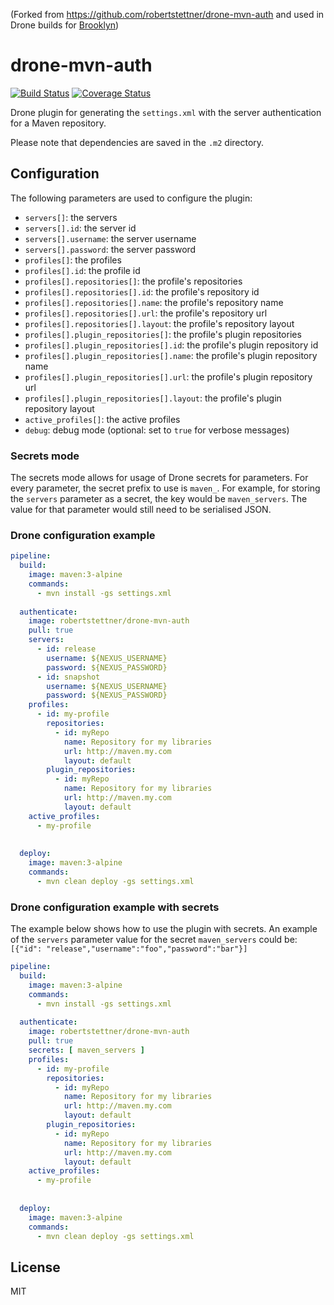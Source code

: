 (Forked from https://github.com/robertstettner/drone-mvn-auth and used in Drone builds for [Brooklyn](https://github.com/flowthings/brooklyn))

# drone-mvn-auth
[![Build Status](https://travis-ci.org/robertstettner/drone-mvn-auth.svg?branch=master)](https://travis-ci.org/robertstettner/drone-mvn-auth)
[![Coverage Status](https://coveralls.io/repos/github/robertstettner/drone-mvn-auth/badge.svg?branch=master)](https://coveralls.io/github/robertstettner/drone-mvn-auth?branch=master)

Drone plugin for generating the `settings.xml` with the server authentication for a Maven repository.

Please note that dependencies are saved in the `.m2` directory.

## Configuration

The following parameters are used to configure the plugin:

- `servers[]`: the servers
- `servers[].id`: the server id
- `servers[].username`: the server username
- `servers[].password`: the server password
- `profiles[]`: the profiles
- `profiles[].id`: the profile id
- `profiles[].repositories[]`: the profile's repositories
- `profiles[].repositories[].id`: the profile's repository id
- `profiles[].repositories[].name`: the profile's repository name
- `profiles[].repositories[].url`: the profile's repository url
- `profiles[].repositories[].layout`: the profile's repository layout
- `profiles[].plugin_repositories[]`: the profile's plugin repositories
- `profiles[].plugin_repositories[].id`: the profile's plugin repository id
- `profiles[].plugin_repositories[].name`: the profile's plugin repository name
- `profiles[].plugin_repositories[].url`: the profile's plugin repository url
- `profiles[].plugin_repositories[].layout`: the profile's plugin repository layout
- `active_profiles[]`: the active profiles
- `debug`: debug mode (optional: set to `true` for verbose messages)

### Secrets mode

The secrets mode allows for usage of Drone secrets for parameters. For every parameter, the secret prefix to use is `maven_`. For example, for storing the `servers` parameter as a secret, the key would be `maven_servers`. The value for that parameter would still need to be serialised JSON. 

### Drone configuration example

```yaml
pipeline:
  build:
    image: maven:3-alpine
    commands:
      - mvn install -gs settings.xml
      
  authenticate:
    image: robertstettner/drone-mvn-auth
    pull: true
    servers:
      - id: release
        username: ${NEXUS_USERNAME}
        password: ${NEXUS_PASSWORD}
      - id: snapshot
        username: ${NEXUS_USERNAME}
        password: ${NEXUS_PASSWORD}
    profiles:
      - id: my-profile
        repositories:
          - id: myRepo
            name: Repository for my libraries
            url: http://maven.my.com
            layout: default
        plugin_repositories:
          - id: myRepo
            name: Repository for my libraries
            url: http://maven.my.com
            layout: default
    active_profiles:
      - my-profile
              
    
  deploy:
    image: maven:3-alpine
    commands:
      - mvn clean deploy -gs settings.xml
```

### Drone configuration example with secrets

The example below shows how to use the plugin with secrets.
An example of the `servers` parameter value for the secret `maven_servers` could be: `[{"id": "release","username":"foo","password":"bar"}]`

```yaml
pipeline:
  build:
    image: maven:3-alpine
    commands:
      - mvn install -gs settings.xml
      
  authenticate:
    image: robertstettner/drone-mvn-auth
    pull: true
    secrets: [ maven_servers ]
    profiles:
      - id: my-profile
        repositories:
          - id: myRepo
            name: Repository for my libraries
            url: http://maven.my.com
            layout: default
        plugin_repositories:
          - id: myRepo
            name: Repository for my libraries
            url: http://maven.my.com
            layout: default
    active_profiles:
      - my-profile
              
    
  deploy:
    image: maven:3-alpine
    commands:
      - mvn clean deploy -gs settings.xml
```

## License

MIT